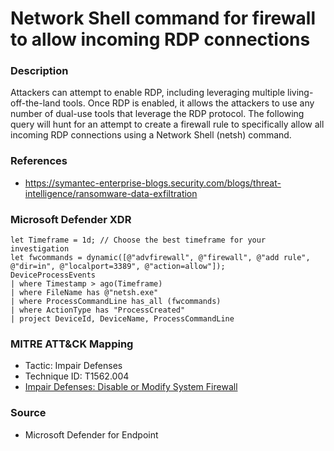 # Network Shell command for firewall to allow incoming RDP connections

### Description

Attackers can attempt to enable RDP, including leveraging multiple living-off-the-land tools. Once RDP is enabled, it allows the attackers to use any number of dual-use tools that leverage the RDP protocol. The following query will hunt for an attempt to create a firewall rule to specifically allow all incoming RDP connections using a Network Shell (netsh) command.

### References
- https://symantec-enterprise-blogs.security.com/blogs/threat-intelligence/ransomware-data-exfiltration

### Microsoft Defender XDR
```
let Timeframe = 1d; // Choose the best timeframe for your investigation
let fwcommands = dynamic([@"advfirewall", @"firewall", @"add rule", @"dir=in", @"localport=3389", @"action=allow"]);
DeviceProcessEvents
| where Timestamp > ago(Timeframe)
| where FileName has @"netsh.exe"
| where ProcessCommandLine has_all (fwcommands)
| where ActionType has "ProcessCreated"
| project DeviceId, DeviceName, ProcessCommandLine
```

### MITRE ATT&CK Mapping
- Tactic: Impair Defenses
- Technique ID: T1562.004
- [Impair Defenses: Disable or Modify System Firewall](https://attack.mitre.org/techniques/T1204/001/)

### Source
- Microsoft Defender for Endpoint
